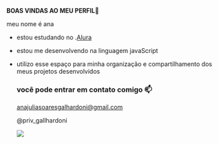**BOAS VINDAS AO MEU PERFIL**🖤

meu nome é ana 

- estou estudando no .[Alura](https//www.Alura.com.br)
- estou me desenvolvendo na linguagem javaScript
- utilizo esse espaço para minha organização e compartilhamento dos meus projetos desenvolvidos

  ### você pode entrar em contato comigo 📫

  anajuliasoaresgalhardoni@gmail.com

  @priv_gallhardoni

  ![](https://tenor.com/pt/view/akatsuki-anime-naruto-heart-love-gif-16968654)
